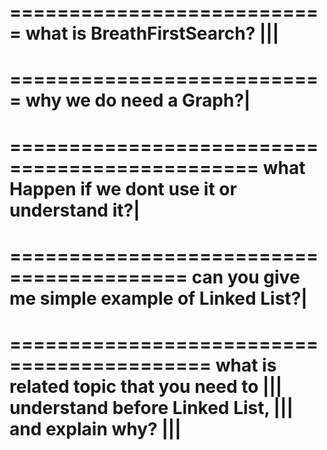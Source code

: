 ===========================
what is BreathFirstSearch? |||
===========================

===========================
why we do need a Graph?|
===========================

===============================================
what Happen if we dont use it or understand it?|
===============================================

=========================================
can you give me simple example of Linked List?|
========================================

===========================================
what is related topic that you need to |||
understand before Linked List, |||
and explain why? |||
===========================================
